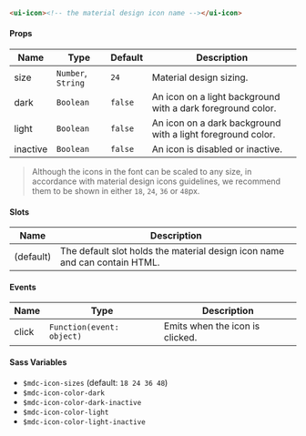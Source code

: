 ```html
<ui-icon><!-- the material design icon name --></ui-icon>
```

#### Props

| Name     | Type               | Default | Description                                                 |
| -------- | ------------------ | ------- | ----------------------------------------------------------- |
| size     | `Number`, `String` | `24`    | Material design sizing.                                     |
| dark     | `Boolean`          | `false` | An icon on a light background with a dark foreground color. |
| light    | `Boolean`          | `false` | An icon on a dark background with a light foreground color. |
| inactive | `Boolean`          | `false` | An icon is disabled or inactive.                            |

> Although the icons in the font can be scaled to any size, in accordance with material design icons guidelines, we recommend them to be shown in either `18`, `24`, `36` or `48`px.

#### Slots

| Name      | Description                                                                |
| --------- | -------------------------------------------------------------------------- |
| (default) | The default slot holds the material design icon name and can contain HTML. |

#### Events

| Name  | Type                      | Description                     |
| ----- | ------------------------- | ------------------------------- |
| click | `Function(event: object)` | Emits when the icon is clicked. |

#### Sass Variables

- `$mdc-icon-sizes` (default: `18 24 36 48`)
- `$mdc-icon-color-dark`
- `$mdc-icon-color-dark-inactive`
- `$mdc-icon-color-light`
- `$mdc-icon-color-light-inactive`
